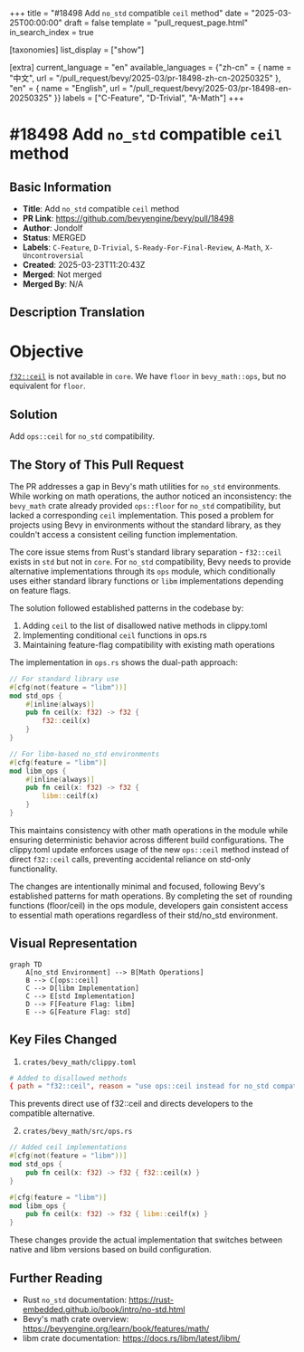 +++
title = "#18498 Add `no_std` compatible `ceil` method"
date = "2025-03-25T00:00:00"
draft = false
template = "pull_request_page.html"
in_search_index = true

[taxonomies]
list_display = ["show"]

[extra]
current_language = "en"
available_languages = {"zh-cn" = { name = "中文", url = "/pull_request/bevy/2025-03/pr-18498-zh-cn-20250325" }, "en" = { name = "English", url = "/pull_request/bevy/2025-03/pr-18498-en-20250325" }}
labels = ["C-Feature", "D-Trivial", "A-Math"]
+++

# #18498 Add `no_std` compatible `ceil` method

## Basic Information
- **Title**: Add `no_std` compatible `ceil` method
- **PR Link**: https://github.com/bevyengine/bevy/pull/18498
- **Author**: Jondolf
- **Status**: MERGED
- **Labels**: `C-Feature`, `D-Trivial`, `S-Ready-For-Final-Review`, `A-Math`, `X-Uncontroversial`
- **Created**: 2025-03-23T11:20:43Z
- **Merged**: Not merged
- **Merged By**: N/A

## Description Translation
# Objective

[`f32::ceil`](https://doc.rust-lang.org/std/primitive.f32.html#method.ceil) is not available in `core`. We have `floor` in `bevy_math::ops`, but no equivalent for `floor`.

## Solution

Add `ops::ceil` for `no_std` compatibility.

## The Story of This Pull Request

The PR addresses a gap in Bevy's math utilities for `no_std` environments. While working on math operations, the author noticed an inconsistency: the `bevy_math` crate already provided `ops::floor` for `no_std` compatibility, but lacked a corresponding `ceil` implementation. This posed a problem for projects using Bevy in environments without the standard library, as they couldn't access a consistent ceiling function implementation.

The core issue stems from Rust's standard library separation - `f32::ceil` exists in `std` but not in `core`. For `no_std` compatibility, Bevy needs to provide alternative implementations through its `ops` module, which conditionally uses either standard library functions or `libm` implementations depending on feature flags.

The solution followed established patterns in the codebase by:
1. Adding `ceil` to the list of disallowed native methods in clippy.toml
2. Implementing conditional `ceil` functions in ops.rs
3. Maintaining feature-flag compatibility with existing math operations

The implementation in `ops.rs` shows the dual-path approach:

```rust
// For standard library use
#[cfg(not(feature = "libm"))]
mod std_ops {
    #[inline(always)]
    pub fn ceil(x: f32) -> f32 {
        f32::ceil(x)
    }
}

// For libm-based no_std environments
#[cfg(feature = "libm")]
mod libm_ops {
    #[inline(always)]
    pub fn ceil(x: f32) -> f32 {
        libm::ceilf(x)
    }
}
```

This maintains consistency with other math operations in the module while ensuring deterministic behavior across different build configurations. The clippy.toml update enforces usage of the new `ops::ceil` method instead of direct `f32::ceil` calls, preventing accidental reliance on std-only functionality.

The changes are intentionally minimal and focused, following Bevy's established patterns for math operations. By completing the set of rounding functions (floor/ceil) in the ops module, developers gain consistent access to essential math operations regardless of their std/no_std environment.

## Visual Representation

```mermaid
graph TD
    A[no_std Environment] --> B[Math Operations]
    B --> C[ops::ceil]
    C --> D[libm Implementation]
    C --> E[std Implementation]
    D --> F[Feature Flag: libm]
    E --> G[Feature Flag: std]
```

## Key Files Changed

1. `crates/bevy_math/clippy.toml`
```toml
# Added to disallowed methods
{ path = "f32::ceil", reason = "use ops::ceil instead for no_std compatibility" }
```
This prevents direct use of f32::ceil and directs developers to the compatible alternative.

2. `crates/bevy_math/src/ops.rs`
```rust
// Added ceil implementations
#[cfg(not(feature = "libm"))]
mod std_ops {
    pub fn ceil(x: f32) -> f32 { f32::ceil(x) }
}

#[cfg(feature = "libm")]
mod libm_ops {
    pub fn ceil(x: f32) -> f32 { libm::ceilf(x) }
}
```
These changes provide the actual implementation that switches between native and libm versions based on build configuration.

## Further Reading

- Rust `no_std` documentation: https://rust-embedded.github.io/book/intro/no-std.html
- Bevy's math crate overview: https://bevyengine.org/learn/book/features/math/
- libm crate documentation: https://docs.rs/libm/latest/libm/